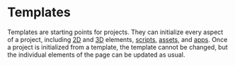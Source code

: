 # Templates

Templates are starting points for projects.  They can initialize every aspect of a project, including [2D](/overlay) and [3D](/entities) elements, [scripts](/scipts), [assets](/assets), and [apps](/apps).  Once a project is initialized from a template, the template cannot be changed, but the individual elements of the page can be updated as usual.